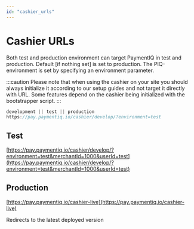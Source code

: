 ```yaml
---
id: "cashier_urls"
---
```


# Cashier URLs

Both test and production environment can target PaymentIQ in test and production. Default [if nothing set] is set to production.
The PIQ-environment is set by specifying an environment parameter.

:::caution
Please note that when using the cashier on your site you should always initialize it according to our setup guides and not target it directly with URL.
Some features depend on the cashier being initialized with the bootstrapper script.
:::


```js
development || test || production
https://pay.paymentiq.io/cashier/develop/?environment=test
```
<!--
Setting environment to test or development will trigger it to be showed at the top at all times

<img src="/assets/public/images/documentation/cashier/cashierv2-app-badges.png" alt="drawing" width="700"/>
-->

## Test
[https://pay.paymentiq.io/cashier/develop/?environment=test&merchantId=1000&userId=test](https://pay.paymentiq.io/cashier/develop/?environment=test&merchantId=1000&userId=test)


## Production
[https://pay.paymentiq.io/cashier-live](https://pay.paymentiq.io/cashier-live)

Redirects to the latest deployed version
